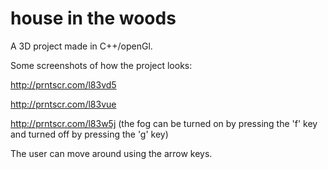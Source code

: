 # house in the woods

A 3D project made in C++/openGl.

Some screenshots of how the project looks:

http://prntscr.com/l83vd5

http://prntscr.com/l83vue

http://prntscr.com/l83w5j (the fog can be turned on by pressing the 'f' key and turned off by pressing the 'g' key)

The user can move around using the arrow keys.
